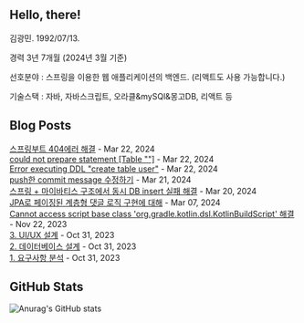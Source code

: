 ## Hello, there!

김광민. 1992/07/13.

경력 3년 7개월 (2024년 3월 기준)

선호분야 : 스프링을 이용한 웹 애플리케이션의 백엔드.
(리액트도 사용 가능합니다.)

기술스택 : 자바, 자바스크립트, 오라클&mySQl&몽고DB, 리액트 등


## Blog Posts

[스프링부트 404에러 해결](https://lenagend.tistory.com/48) - Mar 22, 2024<br>
[could not prepare statement [Table ""]](https://lenagend.tistory.com/47) - Mar 22, 2024<br>
[Error executing DDL "create table user"](https://lenagend.tistory.com/46) - Mar 22, 2024<br>
[push한 commit message 수정하기](https://lenagend.tistory.com/45) - Mar 21, 2024<br>
[스프링 + 마이바티스 구조에서 동시 DB insert 실패 해결](https://lenagend.tistory.com/44) - Mar 20, 2024<br>
[JPA로 페이징된 계층형 댓글 로직 구현에 대해](https://lenagend.tistory.com/43) - Mar 07, 2024<br>
[Cannot access script base class 'org.gradle.kotlin.dsl.KotlinBuildScript' 해결](https://lenagend.tistory.com/42) - Nov 22, 2023<br>
[3. UI/UX 설계](https://lenagend.tistory.com/41) - Oct 31, 2023<br>
[2. 데이터베이스 설계](https://lenagend.tistory.com/40) - Oct 31, 2023<br>
[1. 요구사항 분석](https://lenagend.tistory.com/39) - Oct 31, 2023<br>


## GitHub Stats
![Anurag's GitHub stats](https://github-readme-stats.vercel.app/api?username=lenagend&show_icons=true&theme=solarized-light)
